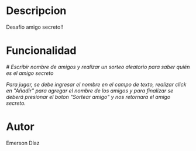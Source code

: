 <h1 align="left"> Descripcion </h1>

Desafio amigo secreto!!

<h1 align="left"> Funcionalidad </h1>

<em># Escribir nombre de amigos y realizar un sorteo aleatorio para saber quién es el amigo secreto </em>

<em>Para jugar, se debe ingresar el nombre en el campo de texto, 
realizar click en "Añadir" para agregar el nombre de los amigos y
para finalizar se deberá presionar el boton "Sortear amigo" y nos retornara el amigo secreto.</em>

<h1 align="left"> Autor </h1>
Emerson Díaz
